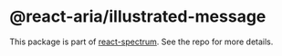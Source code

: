 # @react-aria/illustrated-message

This package is part of [react-spectrum](https://github.com/adobe-private/react-spectrum-v3). See the repo for more details.
